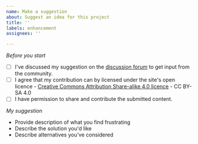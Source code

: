 ```yaml
---
name: Make a suggestion
about: Suggest an idea for this project
title: ''
labels: enhancement
assignees: ''

---
```


*Before you start*

- [ ] I've discussed my suggestion on the [discussion forum](https://github.com/1871fotc/discussions) to get input from the community.
- [ ] I agree that my contribution can by licensed under the site's open licence - [Creative Commons Attribution Share-alike 4.0 licence](https://creativecommons.org/licenses/by-sa/4.0/) - CC BY-SA 4.0 
- [ ] I have permission to share and contribute the submitted content.

*My suggestion*

- Provide description of what you find frustrating
- Describe the solution you'd like
- Describe alternatives you've considered
